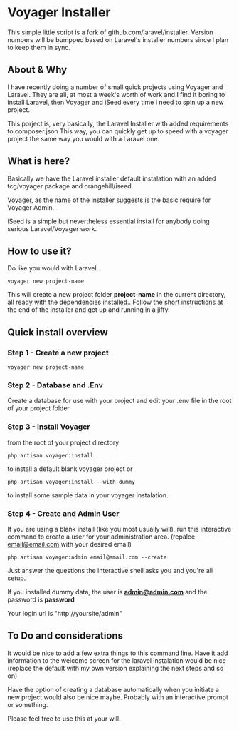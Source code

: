 # Voyager Installer

This simple little script is a fork of github.com/laravel/installer.
Version numbers will be bumpped based on Laravel's installer numbers since I plan to keep them in sync.

## About & Why
I have recently doing a number of small quick projects using Voyager and Laravel. They are all, at most a week's worth of work and I find it boring to install Laravel, then Voyager and iSeed every time I need to spin up a new project.

This porject is, very basically, the Laravel Installer with added requirements to composer.json
This way, you can quickly get up to speed with a voyager project the same way you would with a Laravel one.

## What is here?

Basically we have the Laravel installer default instalation with an added tcg/voyager package and orangehill/iseed.

Voyager, as the name of the installer suggests is the basic require for Voyager Admin.

iSeed is a simple but nevertheless essential install for anybody doing serious Laravel/Voyager work.

## How to use it?

Do like you would with Laravel...

```
voyager new project-name
```

This will create a new project folder **project-name** in the current directory, all ready with the dependencies installed.. Follow the short instructions at the end of the installer and get up and running in a jiffy.

## Quick install overview

### Step 1 - Create a new project
```
voyager new project-name
```
### Step 2 - Database and .Env
Create a database for use with your project and edit your .env file in the root of your project folder.

### Step 3 - Install Voyager
from the root of your project directory
```
php artisan voyager:install
```
to install a default blank voyager project or
```
php artisan voyager:install --with-dummy
```
to install some sample data in your voyager instalation.

### Step 4 - Create and Admin User
If you are using a blank install (like you most usually will), run this interactive command to create a user for your administration area. (repalce email@email.com with your desired email)
```
php artisan voyager:admin email@email.com --create
```
Just  answer the questions the interactive shell asks you and you're all setup.

If you installed dummy data, the user is **admin@admin.com** and the password is **password**

Your login url is "http://yoursite/admin"

## To Do and considerations
It would be nice to add a few extra things to this command line. Have it add information to the welcome screen for the laravel instalation would be nice (replace the default with my own version explaining the next steps and so on)

Have the option of creating a database automatically when you initiate a new project would also be nice maybe. Probably with an interactive prompt or something.

Please feel free to use this at your will.
